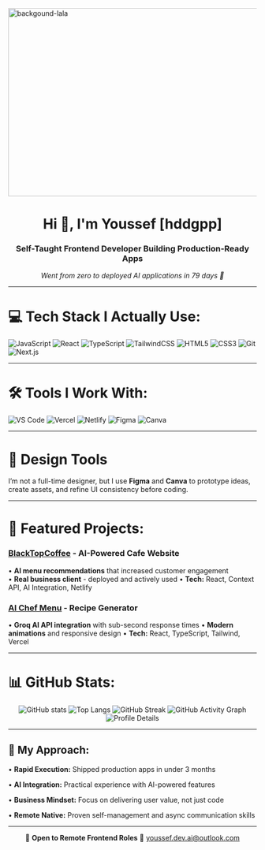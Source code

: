 <img width="1536" height="382" alt="backgound-lala" src="https://github.com/user-attachments/assets/5b9fda9a-7e89-4284-84e6-7b61727a4476" />


<h1 align="center">Hi 👋, I'm Youssef [hddgpp]</h1>
<h3 align="center">Self-Taught Frontend Developer Building Production-Ready Apps</h3>
<p align="center"><i>Went from zero to deployed AI applications in 79 days 🚀</i></p>

---

# 💻 Tech Stack I Actually Use:

![JavaScript](https://img.shields.io/badge/javascript-%23323330.svg?style=for-the-badge&logo=javascript&logoColor=%23F7DF1E) 
![React](https://img.shields.io/badge/react-%2320232a.svg?style=for-the-badge&logo=react&logoColor=%2361DAFB) 
![TypeScript](https://img.shields.io/badge/typescript-%23007ACC.svg?style=for-the-badge&logo=typescript&logoColor=white)
![TailwindCSS](https://img.shields.io/badge/tailwindcss-%2338B2AC.svg?style=for-the-badge&logo=tailwind-css&logoColor=white) 
![HTML5](https://img.shields.io/badge/html5-%23E34F26.svg?style=for-the-badge&logo=html5&logoColor=white) 
![CSS3](https://img.shields.io/badge/css3-%231572B6.svg?style=for-the-badge&logo=css3&logoColor=white)
![Git](https://img.shields.io/badge/git-%23F05033.svg?style=for-the-badge&logo=git&logoColor=white) 
![Next.js](https://img.shields.io/badge/Next.js-000000?style=for-the-badge&logo=nextdotjs&logoColor=white)

---

# 🛠️ Tools I Work With:

![VS Code](https://img.shields.io/badge/VS%20Code-0078D4.svg?style=for-the-badge&logo=visual-studio-code&logoColor=white)
![Vercel](https://img.shields.io/badge/vercel-%23000000.svg?style=for-the-badge&logo=vercel&logoColor=white)
![Netlify](https://img.shields.io/badge/netlify-%2300C7B7.svg?style=for-the-badge&logo=netlify&logoColor=white)
![Figma](https://img.shields.io/badge/Figma-%23F24E1E.svg?style=for-the-badge&logo=figma&logoColor=white)
![Canva](https://img.shields.io/badge/canva-%2300C4CC.svg?style=for-the-badge&logo=canva&logoColor=white)

---

# 🎨 Design Tools
I’m not a full-time designer, but I use **Figma** and **Canva** to prototype ideas, create assets, and refine UI consistency before coding.

---

# 🏢 Featured Projects:

### [BlackTopCoffee](https://blacktopcoffee.netlify.app) - AI-Powered Cafe Website
• **AI menu recommendations** that increased customer engagement  
• **Real business client** - deployed and actively used
• **Tech:** React, Context API, AI Integration, Netlify

### [AI Chef Menu](https://chefs-menus.netlify.app/) - Recipe Generator  
• **Groq AI API integration** with sub-second response times
• **Modern animations** and responsive design
• **Tech:** React, TypeScript, Tailwind, Vercel

---

# 📊 GitHub Stats:
<div align="center">
  
![GitHub stats](https://github-readme-stats.vercel.app/api?username=hddgpp&show_icons=true&theme=react)
![Top Langs](https://github-readme-stats.vercel.app/api/top-langs/?username=hddgpp&theme=react)
![GitHub Streak](https://streak-stats.demolab.com?user=&theme=dark)
![GitHub Activity Graph](https://github-readme-activity-graph.vercel.app/graph?username=hddgpp&theme=react-dark)
![Profile Details](http://github-profile-summary-cards.vercel.app/api/cards/profile-details?username=hddgpp&theme=dracula)

</div>

---

## 🌟 My Approach:
• **Rapid Execution:** Shipped production apps in under 3 months

• **AI Integration:** Practical experience with AI-powered features  

• **Business Mindset:** Focus on delivering user value, not just code

• **Remote Native:** Proven self-management and async communication skills

---

<p align="center">
  💼 <b>Open to Remote Frontend Roles</b>  
  📧 <a href="mailto:youssef.dev.ai@outlook.com">youssef.dev.ai@outlook.com</a>
</p>
